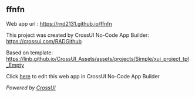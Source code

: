 ## ffnfn
Web app url : https://rnd2131.github.io/ffnfn

This project was created by CrossUI No-Code App Builder: https://crossui.com/RADGithub

Based on template: https://linb.github.io/CrossUI_Assets/assets/projects/Simple/xui_project_tpl_Empty

Click [here](https://crossui.com/RADGithub/#!from=github&owner=rnd2131&repo=ffnfn) to edit this web app in CrossUI No-Code App Builder

<i>Powered by [CrossUI](https://crossui.com)</i>
